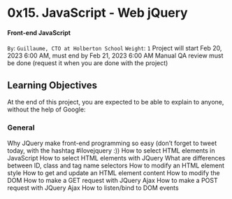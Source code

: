 # 0x15. JavaScript - Web jQuery
#### Front-end JavaScript
 `By`: `Guillaume, CTO at Holberton School`
`Weight`: `1`
 Project will start Feb 20, 2023 6:00 AM, must end by Feb 21, 2023 6:00 AM
 Manual QA review must be done (request it when you are done with the project)

## Learning Objectives
At the end of this project, you are expected to be able to explain to anyone, without the help of Google:

### General
Why JQuery make front-end programming so easy (don’t forget to tweet today, with the hashtag #ilovejquery :))
How to select HTML elements in JavaScript
How to select HTML elements with JQuery
What are differences between ID, class and tag name selectors
How to modify an HTML element style
How to get and update an HTML element content
How to modify the DOM
How to make a GET request with JQuery Ajax
How to make a POST request with JQuery Ajax
How to listen/bind to DOM events
